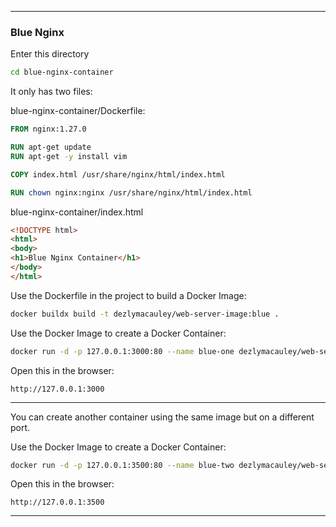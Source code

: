 
_______________________________________________________________________________
### Blue Nginx

Enter this directory
```sh
cd blue-nginx-container
```

It only has two files:

blue-nginx-container/Dockerfile:
```dockerfile
FROM nginx:1.27.0

RUN apt-get update
RUN apt-get -y install vim

COPY index.html /usr/share/nginx/html/index.html

RUN chown nginx:nginx /usr/share/nginx/html/index.html
```

blue-nginx-container/index.html
```html
<!DOCTYPE html>
<html>
<body>
<h1>Blue Nginx Container</h1>
</body>
</html>
```

Use the Dockerfile in the project to build a Docker Image:
```sh
docker buildx build -t dezlymacauley/web-server-image:blue .
```

Use the Docker Image to create a Docker Container:
```sh
docker run -d -p 127.0.0.1:3000:80 --name blue-one dezlymacauley/web-server-image:blue 
```

Open this in the browser:
```
http://127.0.0.1:3000
```
_______________________________________________________________________________

You can create another container using the same image but on a different port.

Use the Docker Image to create a Docker Container:
```sh
docker run -d -p 127.0.0.1:3500:80 --name blue-two dezlymacauley/web-server-image:blue 
```

Open this in the browser:
```
http://127.0.0.1:3500
```

_______________________________________________________________________________
